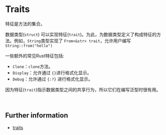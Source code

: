 # Traits

特征是方法的集合。

数据类型(`struct`) 可以实现特征(`trait`)。为此，为数据类型定义了构成特征的方法。例如，`String`类型实现了 `From<&str> trait`，允许用户编写 `String::from("hello")`

一些额外的常见Rust特征包括:

* `Clone`：`clone`方法。
* `Display`：允许通过 `{}`进行格式化显示。
* `Debug`：允许通过 `{:?}` 进行格式化显示。

因为特征(`trait`)指示数据类型之间的共享行为，所以它们在编写泛型时很有用。

&nbsp;

## Further information

* [traits](https://doc.rust-lang.org/book/ch10-02-traits.html)
